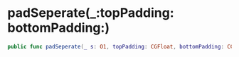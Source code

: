 # padSeperate(\_:​topPadding:​bottomPadding:​)

``` swift
public func padSeperate(_ s:​ O1, topPadding:​ CGFloat, bottomPadding:​ CGFloat) -> O1
```
